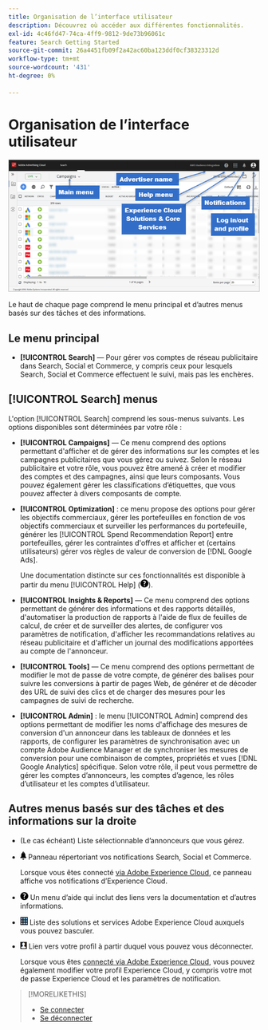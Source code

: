 ```yaml
---
title: Organisation de l’interface utilisateur
description: Découvrez où accéder aux différentes fonctionnalités.
exl-id: 4c46fd47-74ca-4ff9-9812-9de73b96061c
feature: Search Getting Started
source-git-commit: 26a4451fb09f2a42ac60ba123ddf0cf38323312d
workflow-type: tm+mt
source-wordcount: '431'
ht-degree: 0%

---
```


# Organisation de l’interface utilisateur

![Interface utilisateur](/help/search-social-commerce/assets/ui.png "interface utilisateur")

Le haut de chaque page comprend le menu principal et d’autres menus basés sur des tâches et des informations.

## Le menu principal

* **[!UICONTROL Search]** — Pour gérer vos comptes de réseau publicitaire dans Search, Social et Commerce, y compris ceux pour lesquels Search, Social et Commerce effectuent le suivi, mais pas les enchères.

## [!UICONTROL Search] menus

L&#39;option [!UICONTROL Search] comprend les sous-menus suivants. Les options disponibles sont déterminées par votre rôle :

* **[!UICONTROL Campaigns]** — Ce menu comprend des options permettant d&#39;afficher et de gérer des informations sur les comptes et les campagnes publicitaires que vous gérez ou suivez. Selon le réseau publicitaire et votre rôle, vous pouvez être amené à créer et modifier des comptes et des campagnes, ainsi que leurs composants. Vous pouvez également gérer les classifications d’étiquettes, que vous pouvez affecter à divers composants de compte.

* **[!UICONTROL Optimization]** : ce menu propose des options pour gérer les objectifs commerciaux, gérer les portefeuilles en fonction de vos objectifs commerciaux et surveiller les performances du portefeuille, générer les [!UICONTROL Spend Recommendation Report] entre portefeuilles, gérer les contraintes d&#39;offres et afficher et (certains utilisateurs) gérer vos règles de valeur de conversion de [!DNL Google Ads].

  Une documentation distincte sur ces fonctionnalités est disponible à partir du menu [!UICONTROL Help] (![menu Aide](/help/search-social-commerce/assets/help-main-menu.png "menu Aide")).

* **[!UICONTROL Insights & Reports]** — Ce menu comprend des options permettant de générer des informations et des rapports détaillés, d&#39;automatiser la production de rapports à l&#39;aide de flux de feuilles de calcul, de créer et de surveiller des alertes, de configurer vos paramètres de notification, d&#39;afficher les recommandations relatives au réseau publicitaire et d&#39;afficher un journal des modifications apportées au compte de l&#39;annonceur.

* **[!UICONTROL Tools]** — Ce menu comprend des options permettant de modifier le mot de passe de votre compte, de générer des balises pour suivre les conversions à partir de pages Web, de générer et de décoder des URL de suivi des clics et de charger des mesures pour les campagnes de suivi de recherche.

* **[!UICONTROL Admin]** : le menu [!UICONTROL Admin] comprend des options permettant de modifier les noms d&#39;affichage des mesures de conversion d&#39;un annonceur dans les tableaux de données et les rapports, de configurer les paramètres de synchronisation avec un compte Adobe Audience Manager et de synchroniser les mesures de conversion pour une combinaison de comptes, propriétés et vues [!DNL Google Analytics] spécifique. Selon votre rôle, il peut vous permettre de gérer les comptes d’annonceurs, les comptes d’agence, les rôles d’utilisateur et les comptes d’utilisateur.

## Autres menus basés sur des tâches et des informations sur la droite

* (Le cas échéant) Liste sélectionnable d’annonceurs que vous gérez.

* ![Notifications d’alerte](/help/search-social-commerce/assets/notifications-panel.png "Notifications d’alerte") Panneau répertoriant vos notifications Search, Social et Commerce.

  Lorsque vous êtes connecté [via Adobe Experience Cloud](sign-in.md), ce panneau affiche vos notifications d’Experience Cloud.

* ![Menu Aide](/help/search-social-commerce/assets/help-main-menu.png "Menu Aide") Un menu d’aide qui inclut des liens vers la documentation et d’autres informations.

* ![Sélecteur de solutions](/help/search-social-commerce/assets/menu-icon.png "Sélecteur de solutions") Liste des solutions et services Adobe Experience Cloud auxquels vous pouvez basculer.

* ![Profil utilisateur](/help/search-social-commerce/assets/user-profile.png "Profil utilisateur") Lien vers votre profil à partir duquel vous pouvez vous déconnecter.

  Lorsque vous êtes [ connecté via Adobe Experience Cloud](sign-in.md), vous pouvez également modifier votre profil Experience Cloud, y compris votre mot de passe Experience Cloud et les paramètres de notification.

>[!MORELIKETHIS]
>
>* [Se connecter](sign-in.md)
>* [Se déconnecter](sign-out.md)
